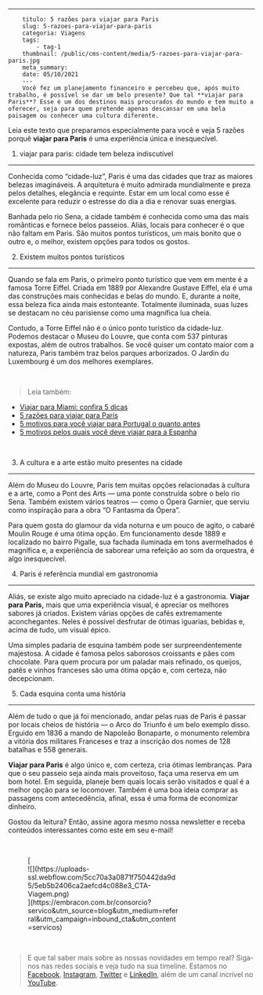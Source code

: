 ---
        titulo: 5 razões para viajar para Paris
        slug: 5-razoes-para-viajar-para-paris
        categoria: Viagens
        tags:
            - tag-1
        thumbnail: /public/cms-content/media/5-razoes-para-viajar-para-paris.jpg
        meta_summary: 
        date: 05/10/2021
        ---
        Você fez um planejamento financeiro e percebeu que, após muito trabalho, é possível se dar um belo presente? Que tal **viajar para Paris**? Esse é um dos destinos mais procurados do mundo e tem muito a oferecer, seja para quem pretende apenas descansar em uma bela paisagem ou conhecer uma cultura diferente.

Leia este texto que preparamos especialmente para você e veja 5 razões porquê **viajar para Paris** é uma experiência única e inesquecível.

1. viajar para paris: cidade tem beleza indiscutível
----------------------------------------------------

Conhecida como “cidade-luz”, Paris é uma das cidades que traz as maiores belezas imagináveis. A arquitetura é muito admirada mundialmente e preza pelos detalhes, elegância e requinte. Estar em um local como esse é excelente para reduzir o estresse do dia a dia e renovar suas energias.

Banhada pelo rio Sena, a cidade também é conhecida como uma das mais românticas e fornece belos passeios. Aliás, locais para conhecer é o que não faltam em Paris. São muitos pontos turísticos, um mais bonito que o outro e, o melhor, existem opções para todos os gostos.

2. Existem muitos pontos turísticos
-----------------------------------

Quando se fala em Paris, o primeiro ponto turístico que vem em mente é a famosa Torre Eiffel. Criada em 1889 por Alexandre Gustave Eiffel, ela é uma das construções mais conhecidas e belas do mundo. E, durante a noite, essa beleza fica ainda mais estonteante. Totalmente iluminada, suas luzes se destacam no céu parisiense como uma magnífica lua cheia.

Contudo, a Torre Eiffel não é o único ponto turístico da cidade-luz. Podemos destacar o Museu do Louvre, que conta com 537 pinturas expostas, além de outros trabalhos. Se você quiser um contato maior com a natureza, Paris também traz belos parques arborizados. O Jardin du Luxembourg é um dos melhores exemplares.

‍

> Leia também:

- [Viajar para Miami: confira 5 dicas](https://www.embracon.com.br/blog/viajar-para-miami-confira-5-dicas)
- [5 razões para viajar para Paris](https://www.embracon.com.br/blog/5-razoes-para-viajar-para-paris)
- [5 motivos para você viajar para Portugal o quanto antes](https://www.embracon.com.br/blog/5-motivos-para-voce-viajar-para-portugal-o-quanto-antes)
- [5 motivos pelos quais você deve viajar para a Espanha](https://www.embracon.com.br/blog/5-motivos-pelos-quais-voce-deve-viajar-para-a-espanha)

‍

3. A cultura e a arte estão muito presentes na cidade
-----------------------------------------------------

Além do Museu do Louvre, Paris tem muitas opções relacionadas à cultura e a arte, como a Pont des Arts — uma ponte construída sobre o belo rio Sena. Também existem vários teatros — como o Ópera Garnier, que serviu como inspiração para a obra “O Fantasma da Ópera”.

Para quem gosta do glamour da vida noturna e um pouco de agito, o cabaré Moulin Rouge é uma ótima opção. Em funcionamento desde 1889 e localizado no bairro Pigalle, sua fachada iluminada em tons avermelhados é magnífica e, a experiência de saborear uma refeição ao som da orquestra, é algo inesquecível.

4. Paris é referência mundial em gastronomia
--------------------------------------------

Aliás, se existe algo muito apreciado na cidade-luz é a gastronomia. **Viajar para Paris,** mais que uma experiência visual, é apreciar os melhores sabores já criados. Existem várias opções de cafés extremamente aconchegantes. Neles é possível desfrutar de ótimas iguarias, bebidas e, acima de tudo, um visual épico.

Uma simples padaria de esquina também pode ser surpreendentemente majestosa. A cidade é famosa pelos saborosos croissants e pães com chocolate. Para quem procura por um paladar mais refinado, os queijos, patês e vinhos franceses são uma ótima opção e, com certeza, não decepcionam.

5. Cada esquina conta uma história
----------------------------------

Além de tudo o que já foi mencionado, andar pelas ruas de Paris é passar por locais cheios de história — o Arco do Triunfo é um belo exemplo disso. Erguido em 1836 a mando de Napoleão Bonaparte, o monumento relembra a vitória dos militares Franceses e traz a inscrição dos nomes de 128 batalhas e 558 generais.

‍**Viajar para Paris** é algo único e, com certeza, cria ótimas lembranças. Para que o seu passeio seja ainda mais proveitoso, faça uma reserva em um bom hotel. Em seguida, planeje bem quais locais serão visitados e qual é a melhor opção para se locomover. Também é uma boa ideia comprar as passagens com antecedência, afinal, essa é uma forma de economizar dinheiro.

Gostou da leitura? Então, assine agora mesmo nossa newsletter e receba conteúdos interessantes como este em seu e-mail!

‍

<figure class="w-richtext-figure-type-image w-richtext-align-center" style="max-width:310px">[<div>![](https://uploads-ssl.webflow.com/5cc70a3a0871f750442da9d5/5eb5b2406ca2aefcd4c088e3_CTA-Viagem.png)</div>](https://embracon.com.br/consorcio?servico&utm_source=blog&utm_medium=referral&utm_campaign=inbound_cta&utm_content=servicos)</figure>‍

> E que tal saber mais sobre as nossas novidades em tempo real? Siga-nos nas redes sociais e veja tudo na sua timeline. Estamos no [Facebook](https://www.facebook.com/embracon/), [Instagram](https://www.instagram.com/embraconoficial/), [Twitter](https://twitter.com/embracon) e [LinkedIn](https://www.linkedin.com/company/1018875/), além de um canal incrível no [YouTube](https://www.youtube.com/channel/UCL-Y0mv9zc73Iek48NLUBzQ).
        